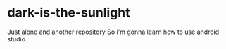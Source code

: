 # dark-is-the-sunlight
Just alone and another repository
So i'm gonna learn how to use android studio.
